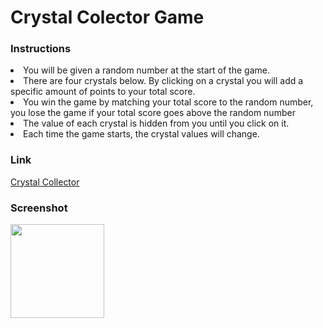 # Crystal Colector Game
### Instructions
<li> You will be given a random number at the start of the game.</li>
<li>There are four crystals below. By clicking on a crystal you will add a specific amount of points to
    your total score.</li>
<li>You win the game by matching your total score to the random number, you lose the game if your total
    score goes above the random number</li>
<li>The value of each crystal is hidden from you until you click on it.</li>
<li>Each time the game starts, the crystal values will change.</li>

### Link
[Crystal Collector](https://walterioo.github.io/unit-4-game/)

### Screenshot
<img src="assets/images/screenshot.png" style="width: 150px; height:150px;">
